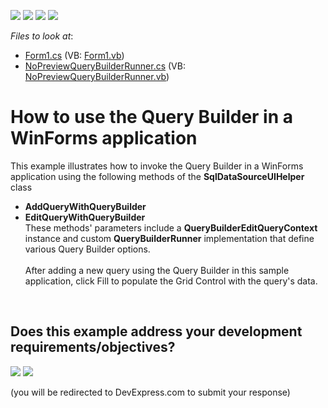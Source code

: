 <!-- default badges list -->
![](https://img.shields.io/endpoint?url=https://codecentral.devexpress.com/api/v1/VersionRange/128582906/17.2.3%2B)
[![](https://img.shields.io/badge/Open_in_DevExpress_Support_Center-FF7200?style=flat-square&logo=DevExpress&logoColor=white)](https://supportcenter.devexpress.com/ticket/details/T553576)
[![](https://img.shields.io/badge/📖_How_to_use_DevExpress_Examples-e9f6fc?style=flat-square)](https://docs.devexpress.com/GeneralInformation/403183)
[![](https://img.shields.io/badge/💬_Leave_Feedback-feecdd?style=flat-square)](#does-this-example-address-your-development-requirementsobjectives)
<!-- default badges end -->
<!-- default file list -->
*Files to look at*:

* [Form1.cs](./CS/Form1.cs) (VB: [Form1.vb](./VB/Form1.vb))
* [NoPreviewQueryBuilderRunner.cs](./CS/NoPreviewQueryBuilderRunner.cs) (VB: [NoPreviewQueryBuilderRunner.vb](./VB/NoPreviewQueryBuilderRunner.vb))
<!-- default file list end -->
# How to use the Query Builder in a WinForms application


This example illustrates how to invoke the Query Builder in a WinForms application using the following methods of the <strong>SqlDataSourceUIHelper</strong> class

* <strong>AddQueryWithQueryBuilder</strong>
* <strong>EditQueryWithQueryBuilder</strong><br>These methods' parameters include a <strong>QueryBuilderEditQueryContext</strong> instance and custom <strong>QueryBuilderRunner</strong> implementation that define various Query Builder options.<br><br>After adding a new query using the Query Builder in this sample application, click Fill to populate the Grid Control with the query's data.

<br/>


<!-- feedback -->
## Does this example address your development requirements/objectives?

[<img src="https://www.devexpress.com/support/examples/i/yes-button.svg"/>](https://www.devexpress.com/support/examples/survey.xml?utm_source=github&utm_campaign=winforms-query-builder&~~~was_helpful=yes) [<img src="https://www.devexpress.com/support/examples/i/no-button.svg"/>](https://www.devexpress.com/support/examples/survey.xml?utm_source=github&utm_campaign=winforms-query-builder&~~~was_helpful=no)

(you will be redirected to DevExpress.com to submit your response)
<!-- feedback end -->
